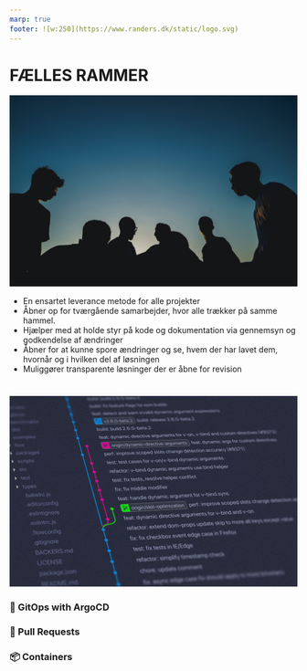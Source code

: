 ```yaml
---
marp: true
footer: ![w:250](https://www.randers.dk/static/logo.svg)
---
```

<!--
theme: uncover
transition: dissolve
class:
 - invert
headingDivider: 2 
paginate: true
-->
<style>
{
  font-size: 23px
}
</style>

# FÆLLES RAMMER


![bg brightness:0.7 blur:1px](./media/papaioannou-kostas-tysecUm5HJA-unsplash.jpg)


- En ensartet leverance metode for alle projekter
- Åbner op for tværgående samarbejder, hvor alle trækker på samme hammel.
- Hjælper med at holde styr på kode og dokumentation via gennemsyn og godkendelse af ændringer
- Åbner for at kunne spore ændringer og se, hvem der har lavet dem, hvornår og i hvilken del af løsningen
- Muliggører transparente løsninger der er åbne for revision


# 
![bg right brightness:0.8 blur:0.8px](media/yancy-min-842ofHC6MaI-unsplash.jpg)

### :octopus: GitOps with ArgoCD
### :repeat: Pull Requests
### :package: Containers